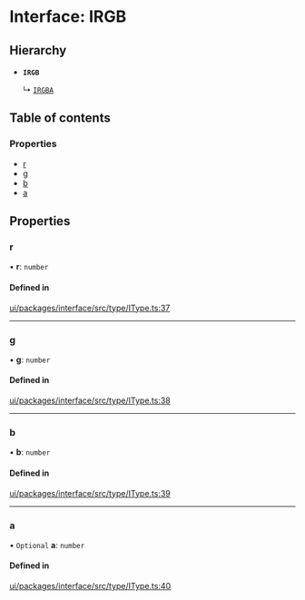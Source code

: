 # Interface: IRGB

## Hierarchy

- **`IRGB`**

  ↳ [`IRGBA`](IRGBA.md)

## Table of contents

### Properties

- [r](IRGB.md#r)
- [g](IRGB.md#g)
- [b](IRGB.md#b)
- [a](IRGB.md#a)

## Properties

### r

• **r**: `number`

#### Defined in

[ui/packages/interface/src/type/IType.ts:37](https://github.com/leaferjs/leafer-ui/blob/c3451ed/packages/interface/src/type/IType.ts#L37)

___

### g

• **g**: `number`

#### Defined in

[ui/packages/interface/src/type/IType.ts:38](https://github.com/leaferjs/leafer-ui/blob/c3451ed/packages/interface/src/type/IType.ts#L38)

___

### b

• **b**: `number`

#### Defined in

[ui/packages/interface/src/type/IType.ts:39](https://github.com/leaferjs/leafer-ui/blob/c3451ed/packages/interface/src/type/IType.ts#L39)

___

### a

• `Optional` **a**: `number`

#### Defined in

[ui/packages/interface/src/type/IType.ts:40](https://github.com/leaferjs/leafer-ui/blob/c3451ed/packages/interface/src/type/IType.ts#L40)
